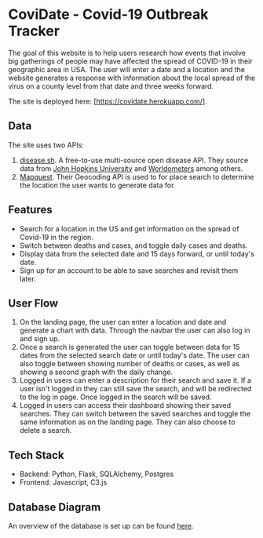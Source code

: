 # CoviDate - Covid-19 Outbreak Tracker
The goal of this website is to help users research how events that involve big gatherings of people may have affected the spread of COVID-19 in their geographic area in USA. The user will enter a date and a location and the website generates a response with information about the local spread of the virus on a county level from that date and three weeks forward.

The site is deployed here: [https://covidate.herokuapp.com/].

## Data
The site uses two APIs:

1. [disease.sh](https://disease.sh/). A free-to-use multi-source open disease API. They source data from [John Hopkins University](https://github.com/CSSEGISandData/COVID-19) and [Worldometers](https://www.worldometers.info/coronavirus/) among others. 
2. [Mapquest](https://developer.mapquest.com/). Their Geocoding API is used to for place search to determine the location the user wants to generate data for. 

## Features
- Search for a location in the US and get information on the spread of Covid-19 in the region. 
- Switch between deaths and cases, and toggle daily cases and deaths.
- Display data from the selected date and 15 days forward, or until today's date.
- Sign up for an account to be able to save searches and revisit them later.

## User Flow
1. On the landing page, the user can enter a location and date and generate a chart with data. Through the navbar the user can also log in and sign up.
2. Once a search is generated the user can toggle between data for 15 dates from the selected search date or until today's date. The user can also toggle between showing number of deaths or cases, as well as showing a second graph with the daily change.
3. Logged in users can enter a description for their search and save it. If a user isn't logged in they can still save the search, and will be redirected to the log in page. Once logged in the search will be saved.
4. Logged in users can access their dashboard showing their saved searches. They can switch between the saved searches and toggle the same information as on the landing page. They can also choose to delete a search.


## Tech Stack
- Backend: Python, Flask, SQLAlchemy, Postgres
- Frontend: Javascript, C3.js

## Database Diagram
An overview of the database is set up can be found [here](https://dbdiagram.io/d/5eeaab869ea313663b3ab643).
